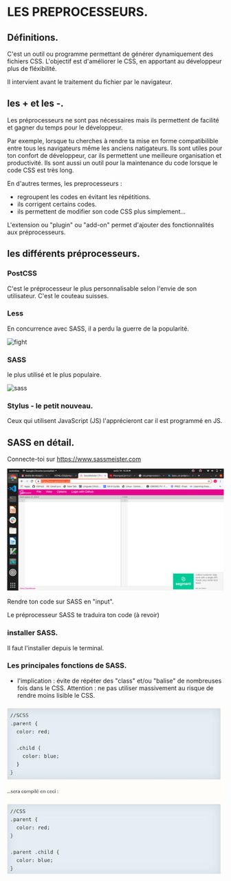 # LES PREPROCESSEURS.

## Définitions.

C'est un outil ou programme permettant de générer dynamiquement des fichiers CSS. L'objectif est d'améliorer le CSS, en apportant au développeur plus de fléxibilité.

Il intervient avant le traitement du fichier par le navigateur.

## les + et les -.

Les préprocesseurs ne sont pas nécessaires mais ils permettent de facilité et gagner du temps pour le développeur.


Par exemple, lorsque tu cherches à rendre ta mise en forme compatibilible entre tous les navigateurs même les anciens natigateurs. Ils sont utiles pour ton confort de développeur, car ils permettent une meilleure organisation et productivité. Ils sont aussi un outil pour la maintenance du code lorsque le code CSS est très long.

 En d'autres termes, les preprocesseurs :
 * regroupent les codes en évitant les répétitions.
 * ils corrigent certains codes.
 * ils permettent de modifier son code CSS plus simplement...


L'extension ou "plugin" ou "add-on" permet d'ajouter des fonctionnalités aux préprocesseurs.


## les différents préprocesseurs.


### PostCSS
C'est le préprocesseur le plus personnalisable selon l'envie de son utilisateur. C'est le couteau suisses.

### Less
En concurrence avec SASS, il a perdu la guerre de la popularité.

![fight](https://blog.rapid7.com/content/images/le-img/2014/10/which-css-preprocessor-should-you-choose.png)

### SASS
le plus utilisé et le plus populaire.

![sass](https://zestedesavoir.com/media/galleries/848/caf928bf-ca8a-4170-b9c2-501a52c9e65c.png)


### Stylus - le petit nouveau.
Ceux qui utilisent JavaScript (JS) l'apprécieront car il est programmé en JS.



## SASS en détail.


Connecte-toi sur https://www.sassmeister.com

![SASSWeb](https://github.com/yes-we-web/HTML-CSS/blob/master/Article_CSS/images/Screenshot%20from%202019-08-19%2015-50-46.png?raw=true)


Rendre ton code sur SASS en "input".

Le préprocesseur SASS te traduira ton code (à revoir)


### installer SASS.

Il faut l'installer depuis le terminal.


### Les principales fonctions de SASS.

* l'implication : évite de répéter des "class" et/ou "balise" de nombreuses fois dans le CSS.
Attention : ne pas utiliser massivement au risque de rendre moins lisible le CSS.

![SASSimbrication](https://github.com/yes-we-web/HTML-CSS/blob/master/Article_CSS/images/SASSImbrication.jpg?raw=true)



